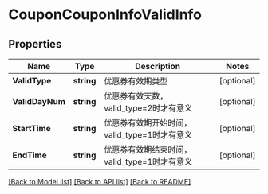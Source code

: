 # CouponCouponInfoValidInfo

## Properties

Name | Type | Description | Notes
------------ | ------------- | ------------- | -------------
**ValidType** | **string** | 优惠券有效期类型 | [optional] 
**ValidDayNum** | **string** | 优惠券有效天数，valid_type&#x3D;2时才有意义 | [optional] 
**StartTime** | **string** | 优惠券有效期开始时间，valid_type&#x3D;1时才有意义 | [optional] 
**EndTime** | **string** | 优惠券有效期结束时间，valid_type&#x3D;1时才有意义 | [optional] 

[[Back to Model list]](../README.md#documentation-for-models) [[Back to API list]](../README.md#documentation-for-api-endpoints) [[Back to README]](../README.md)


